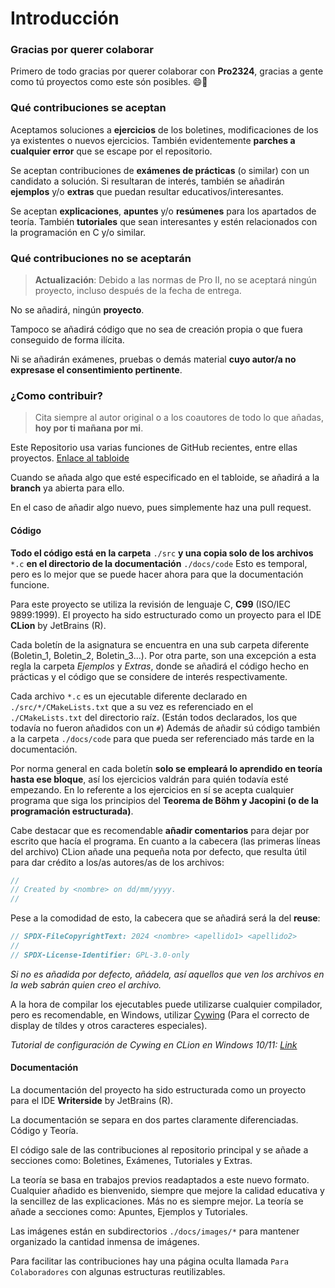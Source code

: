 <!--
SPDX-FileCopyrightText: 2024 Pablo Portas López <pablo.portas@udc.es>

SPDX-License-Identifier: GPL-3.0-only
-->

# Introducción

### Gracias por querer colaborar

Primero de todo gracias por querer colaborar con **Pro2324**, gracias a gente como tú proyectos como este són posibles.
😄🥰

### Qué contribuciones se aceptan

Aceptamos soluciones a **ejercicios** de los boletines, modificaciones de los ya existentes o nuevos ejercicios. También
evidentemente **parches a cualquier error** que se escape por el repositorio.

Se aceptan contribuciones de **exámenes de prácticas** (o similar) con un candidato a solución. Si resultaran de
interés, también se añadirán **ejemplos** y/o **extras** que puedan resultar educativos/interesantes.

Se aceptan **explicaciones**, **apuntes** y/o **resúmenes** para los apartados de teoría. También **tutoriales** que
sean interesantes y estén relacionados con la programación en C y/o similar.

### Qué contribuciones no se aceptarán

> **Actualización**: Debido a las normas de Pro II, no se aceptará ningún proyecto, incluso después de la fecha de entrega.

No se añadirá, ningún **proyecto**.

Tampoco se añadirá código que no sea de creación propia o que fuera conseguido de forma ilícita.

Ni se añadirán exámenes, pruebas o demás material **cuyo autor/a no expresase el consentimiento pertinente**.

### ¿Como contribuir?

> Cita siempre al autor original o a los coautores de todo lo que añadas, **hoy por ti mañana por mi**.

Este Repositorio usa varias funciones de GitHub recientes, entre ellas proyectos. [Enlace al tabloide](https://github.com/users/TeenBiscuits/projects/1)

Cuando se añada algo que esté especificado en el tabloide, se añadirá a la **branch** ya abierta para ello.

En el caso de añadir algo nuevo, pues simplemente haz una pull request.

#### Código

**Todo el código está en la carpeta** ``./src`` **y una copia solo de los archivos** ``*.c`` **en el directorio de la
documentación** ``./docs/code`` Esto es temporal, pero es lo mejor que se puede hacer ahora para que la documentación
funcione.

Para este proyecto se utiliza la revisión de lenguaje C, **C99** (ISO/IEC 9899:1999). El proyecto ha sido estructurado
como un proyecto para el IDE **CLion** by JetBrains (R).

Cada boletín de la asignatura se encuentra en una sub carpeta diferente (Boletin_1, Boletin_2, Boletin_3...). Por otra
parte, son una excepción a esta regla la carpeta *Ejemplos* y *Extras*, donde se añadirá el código hecho en prácticas y
el código que se considere de interés respectivamente.

Cada archivo ```*.c``` es un ejecutable diferente declarado en ``./src/*/CMakeLists.txt`` que a su vez es referenciado
en el ``./CMakeLists.txt`` del directorio raíz. (Están todos declarados, los que todavía no fueron añadidos con
un ``#``) Además de añadir sú código también a la carpeta ``./docs/code`` para que pueda ser referenciado más tarde en
la documentación.

Por norma general en cada boletín **solo se empleará lo aprendido en teoría hasta ese bloque**, así los ejercicios
valdrán
para quién todavía esté empezando. En lo referente a los ejercicios en sí se acepta cualquier programa que siga los
principios del **Teorema de Böhm y Jacopini (o de la programación estructurada)**.

Cabe destacar que es recomendable **añadir comentarios** para dejar por escrito que hacía el programa. En cuanto a la
cabecera (las primeras líneas del archivo) CLion añade una pequeña nota por defecto, que resulta útil para dar crédito a
los/as autores/as de los archivos:

```C
//
// Created by <nombre> on dd/mm/yyyy.
//
```

Pese a la comodidad de esto, la cabecera que se añadirá será la del **reuse**:

```C
// SPDX-FileCopyrightText: 2024 <nombre> <apellido1> <apellido2>
//
// SPDX-License-Identifier: GPL-3.0-only
```

_Si no es añadida por defecto, añádela, así aquellos que ven los archivos en la web sabrán quien creo el archivo._

A la hora de compilar los ejecutables puede utilizarse cualquier compilador, pero es recomendable, en Windows,
utilizar [Cywing](https://www.cygwin.com) (Para el correcto de display de tíldes y otros caracteres especiales).

*Tutorial de configuración de Cywing en CLion en Windows
10/11: [Link](https://www.jetbrains.com/help/clion/quick-tutorial-on-configuring-clion-on-windows.html#Cygwin)*

#### Documentación

La documentación del proyecto ha sido estructurada como un proyecto para el IDE **Writerside** by JetBrains (R).

La documentación se separa en dos partes claramente diferenciadas. Código y Teoría.

El código sale de las contribuciones al repositorio principal y se añade a secciones como: Boletines, Exámenes,
Tutoriales y Extras.

La teoría se basa en trabajos previos readaptados a este nuevo formato. Cualquier añadido es bienvenido, siempre que
mejore la calidad educativa y la sencillez de las explicaciones. Más no es siempre mejor. La teoría se añade a secciones
como: Apuntes, Ejemplos y Tutoriales.

Las imágenes están en subdirectorios ``./docs/images/*`` para mantener organizado la cantidad inmensa de imágenes.

Para facilitar las contribuciones hay una página oculta llamada ``Para Colaboradores`` con algunas estructuras
reutilizables.